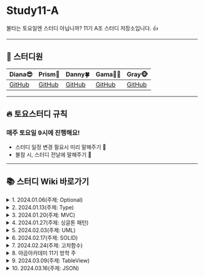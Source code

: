 # Study11-A
불타는 토요일엔 스터디 아닙니까? 11기 A조 스터디 저장소입니다. 👍

- - -

## 🍎 스터디원
| Diana😎 | Prism🌈 | Danny🍀 | Gama👩‍🍳 | Gray🐵 |
| --- | --- | --- | --- | --- |
| [GitHub](https://github.com/Diana-yjh) | [GitHub](https://github.com/PrismSpirit) | [GitHub](https://github.com/dannykim1215) | [GitHub]() | [GitHub](https://github.com/yawoong2) |

- - -

## 🔥 토요스터디 규칙 

### 매주 토요일 9시에 진행해요!
- 스터디 일정 변경 필요시 미리 말해주기 🙏
- 불참 시, 스터디 전날에 말해주기 🙏

- - -

## 📚 스터디 Wiki 바로가기
<details>
<summary>1. 2024.01.06(주제: Optional)</summary>
  😁 참석자: Diana, Prism, Danny<br>
  🔎 [Wiki Go!](https://github.com/Diana-yjh/Study11-A/wiki/Week1)
</details>

<details>
<summary>2. 2024.01.13(주제: Type)</summary>
  😁 참석자: Diana, Prism, Danny, Gama<br>
  🔎 [Wiki Go!](https://github.com/Diana-yjh/Study11-A/wiki/Week2)
</details>

<details>
<summary>3. 2024.01.20(주제: MVC)</summary>
  😁 참석자: Diana, Prism, Danny<br>
  🔎 [Wiki Go!](https://github.com/Diana-yjh/Study11-A/wiki/Week3)
</details>

<details>
<summary>4. 2024.01.27(주제: 싱글톤 패턴)</summary>
  😁 참석자: Diana, Prism, Danny, Gama, Gray<br>
  🔎 [Wiki Go!](https://github.com/Diana-yjh/Study11-A/wiki/Week4)
</details>

<details>
<summary>5. 2024.02.03(주제: UML)</summary>
  😁 참석자: Diana, Prism, Danny, Gama(개인사정으로 불참), Gray<br>
  🔎 [Wiki Go!](https://github.com/Diana-yjh/Study11-A/wiki/Week5)
</details>

<details>
<summary>6. 2024.02.17(주제: SOLID)</summary>
  😁 참석자: Diana, Prism, Danny(개인사정으로 불참), Gama(개인사정으로 불참), Gray<br>
  🔎 [Wiki Go!](https://github.com/Diana-yjh/Study11-A/wiki/Week6)
</details>

<details>
<summary>7. 2024.02.24(주제: 고차함수)</summary>
  😁 참석자: Diana, Prism, Danny, Gray<br>
  🔎 [Wiki Go!](https://github.com/Diana-yjh/Study11-A/wiki/Week7)
</details>

<details>
<summary>8. 야곰아카데미 11기 방학 주 </summary>
  😁 즐거운 방학 !!
</details>

<details>
<summary>9. 2024.03.09(주제: TableView)</summary>
  😁 참석자: Diana, Prism, Danny<br>
  🔎 [Wiki Go!](https://github.com/Diana-yjh/Study11-A/wiki/Week9)
</details>

<details>
<summary>10. 2024.03.16(주제: JSON)</summary>
  😁 참석자: Diana, Prism, Danny, Gray<br>
  🔎 [Wiki Go!](https://github.com/Diana-yjh/Study11-A/wiki/Week10)
</details>
